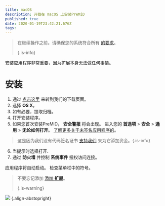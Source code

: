 ```yaml
---
title: macOS
description: 开始在 macOS 上安装PreMiD
published: true
date: 2020-01-19T23:42:21.676Z
tags:
---
```


> 在继续操作之前，请确保您的系统符合所有 [的要求](/install/requirements)。 
> 
> {.is-info}

安装应用程序非常重要，因为扩展本身无法做任何事情。

# 安装
1. 通过 [点击这里](https://premid.app/downloads) 来转到我们的下载页面。
2. 选择 **OS X**。
3. 如有必要，提取归档。
4. 打开安装程序。
5. 如果您首次安装PreMiD， **安全警报** 将会出现。 进入您的 **首选项** > **安全** > **通用** > **无论如何打开**。 [了解更多关于未签名应用程序的](https://support.apple.com/guide/mac-help/open-a-mac-app-from-an-unidentified-developer-mh40616/mac)。
> 这是因为我们没有代码签名证书 [支持我们](https://www.patreon.com/Timeraa) 来为它添加资金。{.is-info}
6. 当提示时选择打开.
7. 通过 **防火墙** 并控制 **系统事件** 授权访问连接。

应用程序将自动启动。 检查菜单栏中的符号。

> 不要忘记添加 [添加 **扩展**](/install)。 
> 
> {.is-warning}

![](https://img.icons8.com/color/2x/mac-logo.png) {.align-abstopright}